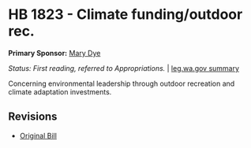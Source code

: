 # HB 1823 - Climate funding/outdoor rec.
**Primary Sponsor:** [Mary Dye](/person/leg/mary.dye.md)

*Status: First reading, referred to Appropriations.* | [leg.wa.gov summary](https://app.leg.wa.gov/billsummary?BillNumber=1823&Year=2021)

Concerning environmental leadership through outdoor recreation and climate adaptation investments.

## Revisions
* [Original Bill](1/)
